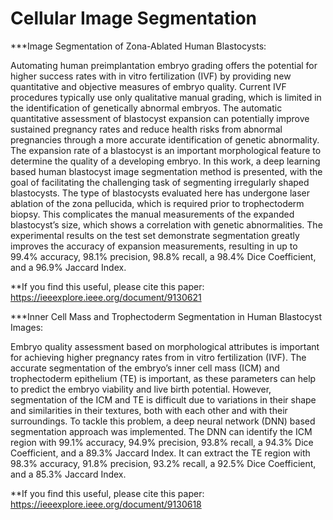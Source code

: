 # Cellular Image Segmentation

***Image Segmentation of Zona-Ablated Human Blastocysts:

Automating   human   preimplantation   embryo   grading offers the potential for higher success rates with in vitro fertilization (IVF) by providing new quantitative and objective measures of embryo quality. Current IVF procedures typically use  only  qualitative  manual  grading,  which  is  limited  in  the  identification of genetically abnormal embryos. The automatic quantitative assessment of blastocyst expansion can potentially improve  sustained  pregnancy  rates  and  reduce  health  risks  from    abnormal    pregnancies    through    a    more    accurate    identification  of  genetic  abnormality.  The  expansion  rate  of  a  blastocyst  is  an  important  morphological  feature  to  determine  the quality of a developing embryo. In this work, a deep learning based    human    blastocyst    image    segmentation    method    is    presented,  with  the  goal  of  facilitating  the  challenging  task  of  segmenting   irregularly   shaped   blastocysts.   The   type   of   blastocysts  evaluated  here  has  undergone  laser  ablation  of  the  zona   pellucida,   which   is   required   prior   to   trophectoderm   biopsy.  This  complicates  the  manual  measurements  of  the  expanded  blastocyst’s  size,  which  shows  a  correlation  with  genetic  abnormalities.  The  experimental  results  on  the  test  set  demonstrate  segmentation  greatly  improves  the  accuracy  of  expansion  measurements,  resulting  in  up  to  99.4%  accuracy,  98.1% precision, 98.8% recall, a 98.4% Dice Coefficient, and a 96.9% Jaccard Index.

**If you find this useful, please cite this paper:
https://ieeexplore.ieee.org/document/9130621


***Inner Cell Mass and Trophectoderm Segmentation in Human Blastocyst Images:

Embryo     quality     assessment     based     on     morphological  attributes  is  important  for  achieving  higher  pregnancy rates from in vitro fertilization (IVF). The accurate segmentation  of  the  embryo’s  inner  cell  mass  (ICM)  and  trophectoderm   epithelium   (TE)   is   important,   as   these   parameters  can  help  to  predict  the  embryo  viability  and  live  birth potential. However, segmentation of the ICM and TE is difficult  due  to  variations  in  their  shape  and  similarities  in  their   textures,   both   with   each   other   and   with   their   surroundings. To tackle this problem, a deep neural network (DNN)  based  segmentation  approach  was  implemented.  The  DNN can identify the ICM region with 99.1% accuracy, 94.9% precision, 93.8% recall, a 94.3% Dice Coefficient, and a 89.3% Jaccard  Index.  It  can  extract  the  TE  region  with  98.3%  accuracy,   91.8%   precision,   93.2%   recall,   a   92.5%   Dice   Coefficient, and a 85.3% Jaccard Index. 

**If you find this useful, please cite this paper:
https://ieeexplore.ieee.org/document/9130618
